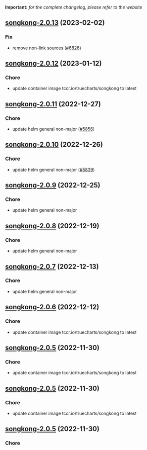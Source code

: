 **Important:**
*for the complete changelog, please refer to the website*




## [songkong-2.0.13](https://github.com/truecharts/charts/compare/songkong-2.0.12...songkong-2.0.13) (2023-02-02)

### Fix

- remove non-link sources ([#6826](https://github.com/truecharts/charts/issues/6826))
  
  


## [songkong-2.0.12](https://github.com/truecharts/charts/compare/songkong-2.0.11...songkong-2.0.12) (2023-01-12)

### Chore

- update container image tccr.io/truecharts/songkong to latest
  
  


## [songkong-2.0.11](https://github.com/truecharts/charts/compare/songkong-2.0.10...songkong-2.0.11) (2022-12-27)

### Chore

- update helm general non-major ([#5856](https://github.com/truecharts/charts/issues/5856))
  
  


## [songkong-2.0.10](https://github.com/truecharts/charts/compare/songkong-2.0.9...songkong-2.0.10) (2022-12-26)

### Chore

- update helm general non-major ([#5839](https://github.com/truecharts/charts/issues/5839))
  
  


## [songkong-2.0.9](https://github.com/truecharts/charts/compare/songkong-2.0.8...songkong-2.0.9) (2022-12-25)

### Chore

- update helm general non-major
  
  


## [songkong-2.0.8](https://github.com/truecharts/charts/compare/songkong-2.0.7...songkong-2.0.8) (2022-12-19)

### Chore

- update helm general non-major
  
  


## [songkong-2.0.7](https://github.com/truecharts/charts/compare/songkong-2.0.6...songkong-2.0.7) (2022-12-13)

### Chore

- update helm general non-major
  
  


## [songkong-2.0.6](https://github.com/truecharts/charts/compare/songkong-2.0.5...songkong-2.0.6) (2022-12-12)

### Chore

- update container image tccr.io/truecharts/songkong to latest
  
  


## [songkong-2.0.5](https://github.com/truecharts/charts/compare/songkong-2.0.3...songkong-2.0.5) (2022-11-30)

### Chore

- update container image tccr.io/truecharts/songkong to latest
  
  


## [songkong-2.0.5](https://github.com/truecharts/charts/compare/songkong-2.0.3...songkong-2.0.5) (2022-11-30)

### Chore

- update container image tccr.io/truecharts/songkong to latest
  
  


## [songkong-2.0.5](https://github.com/truecharts/charts/compare/songkong-2.0.3...songkong-2.0.5) (2022-11-30)

### Chore
